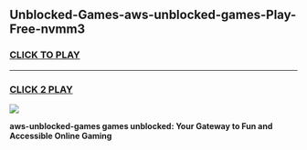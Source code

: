 
## Unblocked-Games-aws-unblocked-games-Play-Free-nvmm3
<h3>
<a href="https://premium76.site?title=aws-unblocked-games&ref=21A">CLICK TO PLAY</a></h3>
<hr>

<h3>
<a href="https://premium76.site?title=aws-unblocked-games&ref=21A">CLICK 2 PLAY</a>
  
</h3>

<a href="https://premium76.site?title=aws-unblocked-games&ref=21A"><img src="https://clearcache.store/games.png"></a>


**aws-unblocked-games games unblocked: Your Gateway to Fun and Accessible Online Gaming**
